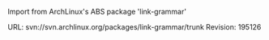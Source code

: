 Import from ArchLinux's ABS package 'link-grammar'

URL: svn://svn.archlinux.org/packages/link-grammar/trunk
Revision: 195126
